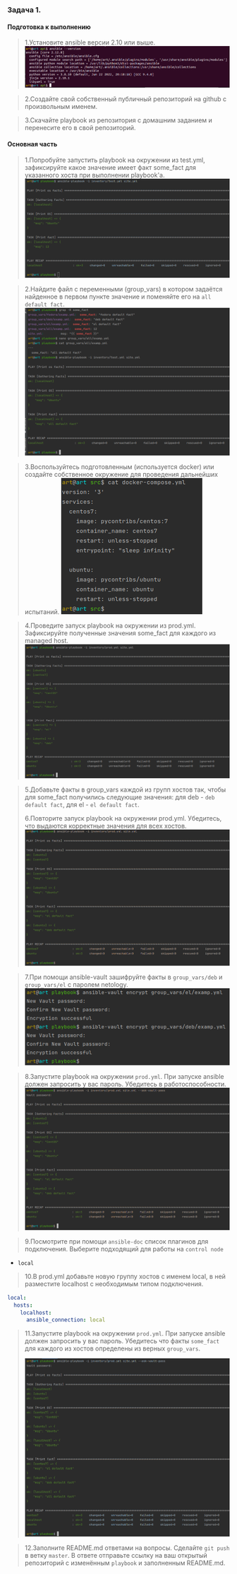 ### Задача 1. 
#### Подготовка к выполнению
>1.Установите ansible версии 2.10 или выше.
![drawing](img/res1.png)

>2.Создайте свой собственный публичный репозиторий на github с произвольным именем.

> 3.Скачайте playbook из репозитория с домашним заданием и перенесите его в свой репозиторий.

#### Основная часть
>1.Попробуйте запустить playbook на окружении из test.yml, зафиксируйте какое значение имеет факт some_fact для указанного хоста при выполнении playbook'a.
![drawing](img/res2.png)

>2.Найдите файл с переменными (group_vars) в котором задаётся найденное в первом пункте значение и поменяйте его на `all default fact`.
![drawing](img/res3.png)

>3.Воспользуйтесь подготовленным (используется docker) или создайте собственное окружение для проведения дальнейших испытаний.
![drawing](img/res4.png)

>4.Проведите запуск playbook на окружении из prod.yml. Зафиксируйте полученные значения some_fact для каждого из managed host.
![drawing](img/res5.png)

>5.Добавьте факты в group_vars каждой из групп хостов так, чтобы для some_fact получились следующие значения: для deb - `deb default fact`,
> для el - `el default fact`.
> 
>6.Повторите запуск playbook на окружении prod.yml. Убедитесь, что выдаются корректные значения для всех хостов.
![drawing](img/res6.png)

>7.При помощи ansible-vault зашифруйте факты в `group_vars/deb` и `group_vars/el` с паролем netology.
![drawing](img/res7.png)

>8.Запустите playbook на окружении `prod.yml`. При запуске ansible должен запросить у вас пароль. Убедитесь в работоспособности.
![drawing](img/res8.png)

>9.Посмотрите при помощи `ansible-doc` список плагинов для подключения. Выберите подходящий для работы на `control node`
><br>
- `local`

>10.В prod.yml добавьте новую группу хостов с именем local, в ней разместите localhost с необходимым типом подключения.
```yaml
local:
  hosts:
    localhost:
      ansible_connection: local
```
>11.Запустите playbook на окружении `prod.yml`. При запуске ansible должен запросить у вас пароль. 
Убедитесь что факты `some_fact` для каждого из хостов определены из верных `group_vars`.
> 
> ![drawing](img/res9.png)

>12.Заполните README.md ответами на вопросы. Сделайте `git push` в ветку `master`. В ответе отправьте ссылку на ваш открытый репозиторий с изменённым `playbook` и заполненным README.md.
